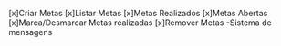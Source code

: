 [x]Criar Metas
[x]Listar Metas
    [x]Metas Realizados
    [x]Metas Abertas
[x]Marca/Desmarcar Metas realizadas
[x]Remover Metas
-Sistema de mensagens
